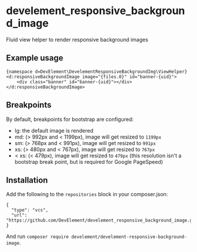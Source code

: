 # develement_responsive_background_image
Fluid view helper to render responsive background images

## Example usage
```
{namespace d=DevElement\DevelementResponsiveBackgroundImg\ViewHelper}
<d:responsiveBackgroundImage image="{files.0}" id="banner-{uid}">
    <div class="banner" id="banner-{uid}"></div>
</d:responsiveBackgroundImage>
```

## Breakpoints

By default, breakpoints for bootstrap are configured:
- lg: the default image is rendered
- md: (> 992px and < 1199px), image will get resized to ``1199px``
- sm: (> 768px and < 991px), image will get resized to ``991px``
- xs: (> 480px and < 767px), image will get resized to ``767px``
- < xs: (< 479px), image will get resized to ``479px`` (this resolution isn't a bootstrap break point, but is required for Google PageSpeed)

## Installation
Add the following to the ``repositories`` block in your composer.json:
```
{
  "type": "vcs",
  "url": "https://github.com/DevElement/develement_responsive_background_image.git"
}
```    

And run ``composer require develement/develement-responsive-background-image``.
